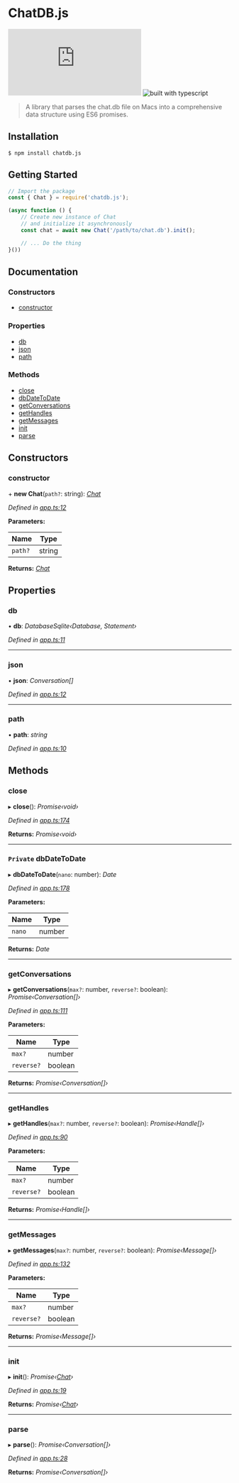 # ChatDB.js
[![NPM version](https://img.shields.io/npm/v/glitchapi.js?style=flat-square)](https://www.npmjs.com/package/chatdb.js)
![built with typescript](https://camo.githubusercontent.com/92e9f7b1209bab9e3e9cd8cdf62f072a624da461/68747470733a2f2f666c61742e62616467656e2e6e65742f62616467652f4275696c74253230576974682f547970655363726970742f626c7565) 
> A library that parses the chat.db file on Macs 
> into a comprehensive data structure using ES6 promises.

## Installation

`$ npm install chatdb.js`

## Getting Started

```js
// Import the package
const { Chat } = require('chatdb.js');

(async function () {
    // Create new instance of Chat 
    // and initialize it asynchronously
    const chat = await new Chat('/path/to/chat.db').init();

    // ... Do the thing
}())
```

## Documentation

### Constructors

* [constructor](_app_.chat.md#constructor)

### Properties

* [db](_app_.chat.md#db)
* [json](_app_.chat.md#json)
* [path](_app_.chat.md#path)

### Methods

* [close](_app_.chat.md#close)
* [dbDateToDate](_app_.chat.md#private-dbdatetodate)
* [getConversations](_app_.chat.md#getconversations)
* [getHandles](_app_.chat.md#gethandles)
* [getMessages](_app_.chat.md#getmessages)
* [init](_app_.chat.md#init)
* [parse](_app_.chat.md#parse)

## Constructors

###  constructor

\+ **new Chat**(`path?`: string): *[Chat](_app_.chat.md)*

*Defined in [app.ts:12](https://github.com/Zaedus/chatdb.js/blob/7f08eae/app.ts#L12)*

**Parameters:**

Name | Type |
------ | ------ |
`path?` | string |

**Returns:** *[Chat](_app_.chat.md)*

## Properties

###  db

• **db**: *DatabaseSqlite‹Database, Statement›*

*Defined in [app.ts:11](https://github.com/Zaedus/chatdb.js/blob/7f08eae/app.ts#L11)*

___

###  json

• **json**: *Conversation[]*

*Defined in [app.ts:12](https://github.com/Zaedus/chatdb.js/blob/7f08eae/app.ts#L12)*

___

###  path

• **path**: *string*

*Defined in [app.ts:10](https://github.com/Zaedus/chatdb.js/blob/7f08eae/app.ts#L10)*

## Methods

###  close

▸ **close**(): *Promise‹void›*

*Defined in [app.ts:174](https://github.com/Zaedus/chatdb.js/blob/7f08eae/app.ts#L174)*

**Returns:** *Promise‹void›*

___

### `Private` dbDateToDate

▸ **dbDateToDate**(`nano`: number): *Date*

*Defined in [app.ts:178](https://github.com/Zaedus/chatdb.js/blob/7f08eae/app.ts#L178)*

**Parameters:**

Name | Type |
------ | ------ |
`nano` | number |

**Returns:** *Date*

___

###  getConversations

▸ **getConversations**(`max?`: number, `reverse?`: boolean): *Promise‹Conversation[]›*

*Defined in [app.ts:111](https://github.com/Zaedus/chatdb.js/blob/7f08eae/app.ts#L111)*

**Parameters:**

Name | Type |
------ | ------ |
`max?` | number |
`reverse?` | boolean |

**Returns:** *Promise‹Conversation[]›*

___

###  getHandles

▸ **getHandles**(`max?`: number, `reverse?`: boolean): *Promise‹Handle[]›*

*Defined in [app.ts:90](https://github.com/Zaedus/chatdb.js/blob/7f08eae/app.ts#L90)*

**Parameters:**

Name | Type |
------ | ------ |
`max?` | number |
`reverse?` | boolean |

**Returns:** *Promise‹Handle[]›*

___

###  getMessages

▸ **getMessages**(`max?`: number, `reverse?`: boolean): *Promise‹Message[]›*

*Defined in [app.ts:132](https://github.com/Zaedus/chatdb.js/blob/7f08eae/app.ts#L132)*

**Parameters:**

Name | Type |
------ | ------ |
`max?` | number |
`reverse?` | boolean |

**Returns:** *Promise‹Message[]›*

___

###  init

▸ **init**(): *Promise‹[Chat](_app_.chat.md)›*

*Defined in [app.ts:19](https://github.com/Zaedus/chatdb.js/blob/7f08eae/app.ts#L19)*

**Returns:** *Promise‹[Chat](_app_.chat.md)›*

___

###  parse

▸ **parse**(): *Promise‹Conversation[]›*

*Defined in [app.ts:28](https://github.com/Zaedus/chatdb.js/blob/7f08eae/app.ts#L28)*

**Returns:** *Promise‹Conversation[]›*
